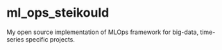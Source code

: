 # ml_ops_steikould
My open source implementation of MLOps framework for big-data, time-series specific projects.
